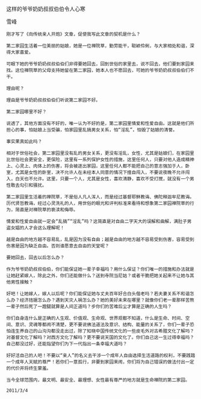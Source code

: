 这样的爷爷奶奶叔叔伯伯令人心寒

雪峰


    刚才写了《向传统亲人开炮》文章，促使我写此文章的契机是什么？

    第二家园生活着一位美丽的姑娘，她是一位禅院草，勤劳能干，聪颖伶俐，与大家相处和谐，深得大家喜爱。

    可眼下她的爷爷奶奶叔叔伯伯们非得要她回去，回到世俗的家里去，说不回去，他们要到家园来找。这位禅院草的父母支持她留在第二家园，她本人也不愿回去，可她的爷爷奶奶叔叔伯伯们不干。

    理由呢？

    理由是爷爷奶奶叔叔伯伯们听说第二家园不好。

    第二家园哪里不好？

    说透了，其他方面没有不好的，唯一认为不好的是，第二家园里情爱和性爱自由。这就是他们所担心的事，怕姑娘上当受骗，怕家园里乱搞男女关系，怕“淫乱”，怕毁了姑娘的清誉。

    事实果真如此吗？

    相对于世俗社会，第二家园里没有乱的男女关系，更没有淫乱，女性，尤其是姑娘们，在家园里比世俗社会更安全，更保险，这里有一系列保护女性的措施，这里任何人，只要对他人造成精神上、心灵上、肉体上的伤害，将会被逐出家园，这里任何人都不能把自己的意志强加于人，卧室，尤其是女性的卧室，决不允许人在未经本人同意的情况下擅自闯入，不要说夜晚不允许闯入，白天也不允许。这里，只要一个人，尤其是女性，喜欢清静，喜欢不受打搅，就没有一个男性敢去勾引和骚扰。

    第二家园里生活着的禅院草，不是俗人凡人浑人，而是经过基督耶稣教诲、佛陀释迦牟尼教诲。历代贤哲教诲，经过心灵洗礼的人，用世俗的眼光和评判标准来看待和想象第二家园禅院草的行为，简直是对禅院草的亵渎和侮辱。

    情爱和性爱自由就一定会“乱搞”“淫乱”吗？这简直是对自由二字天大的误解和曲解，满肚子男盗女娼的人才会这么理解呢！    
    
    越是自由的地方越不容易乱，乱是因为没有自由；越是自由的地方越不容易受到伤害，容易受到伤害是因为缺乏自由。否则谁愿意去自由的天堂呢？

    要她回去，回去以后怎么办？

    作为爷爷奶奶叔叔伯伯，你们能保证她一辈子幸福吗？用什么保证？你们唯一的措施和办法就是让她赶紧嫁人，除此之外，你们还能做什么？送到寺院当尼姑？或者干脆把她关起来不让她与其他男性接触？

    好吧！让她嫁人，嫁人以后呢？你们能保证她与丈夫百年好合白头偕老吗？若夫妻关系不和谐怎么办？经济拮据怎么办？遇到天灾人祸怎么办？她的美好未来在哪里？就像你们老一辈那样苦熬一辈子然后死了一蹬腿就算是人间正道吗？步你们的苦难后尘才算是正确的人生吗？

    你们自身连什么是正确的人生观、价值观、生命观、世界观都不知道，什么是生命、时间、空间、意识、灵魂等都闹不清楚，更不要说佛法道法及意识、结构、能量的关系了，你们一辈子恐怕连生养自己的山沟沟都没走出过，除了知晓中国传统文化的一些皮毛外对古希腊文化了解吗？对基督文化了解吗？对西方文化了解吗？更不要说天国的文化了。你们自己这一生过得幸福吗？自己都没过好，还能指望你们为下一代指出一条幸福大道吗？

    好好活自己的人吧！不要以“亲人”的名义去干涉一个成年人自由选择生活道路的权利，不要践踏一个成年人天赋的尊严！若你们一意孤行，非要到家园来闹，你们将为自己错误的做法付出一定的代价并将终生蒙羞。

    当今全球范围内，最文明、最安全、最理想、女性最有尊严的地方就是生命禅院的第二家园。

    2011/3/4



